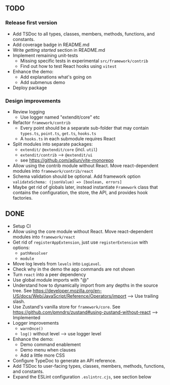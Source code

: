 ## TODO

### Release first version

* Add TSDoc to all types, classes, members, methods,
  functions, and constants.
* Add coverage badge in README.md
* Write *getting started* section in README.md
* Implement remaining unit-tests
  * Missing specific tests in experimental `src/framework/contrib`
  * Find out how to test React hooks using `vitest`
* Enhance the demo:
  - Add explanations what's going on
  - Add submenus demo
* Deploy package 

### Design improvements

* Review logging
  * Use logger named "extendit/core" etc
* Refactor `framework/contrib`
  * Every point should be a separate sub-folder that may contain
    `types.ts`, `point.ts`, `get.ts`, `hooks.ts`
  * A `hooks.ts` in each submodule requires React
* Split modules into separate packages:
  * `extendit/` `@extendit/core` (incl. `util`)
  * `extendit/contrib` --> `@extendit/ui`
  * see https://github.com/adiun/vite-monorepo
* Allow using the contrib module without React.
  Move react-dependent modules into `framework/contrib/react`
* Schema validation should be optional.
  Add framework option `validateSchema: (jsonValue) => [boolean, errors]`
* Maybe get rid of globals later, instead instantiate `Framework` class that
  contains the configuration, the store, the API, and provides hook factories.


## DONE

* Setup CI
* Allow using the core module without React.
  Move react-dependent modules into `framework/react`
* Get rid of `registerAppExtension`, just use `registerExtension` with
  options:
  - `pathResolver`
  - `module`
* Move log levels from `levels` into `LogLevel`.
* Check why in the demo the app commands are not shown
* Turn `react` into a peer dependency
* Use global module imports with "@"
* Understand how to dynamically import from any
  depths in the source tree. See
  https://developer.mozilla.org/en-US/docs/Web/JavaScript/Reference/Operators/import
  --> Use trailing slash.
* Use Zustand's vanilla store for `framework/core`. See
  https://github.com/pmndrs/zustand#using-zustand-without-react
  --> Implemented
* Logger improvements
  - `warnOnce()`
  - `log()` without level --> use logger level
* Enhance the demo:
  - Demo command enablement
  - Demo menu when clauses
  - Add a little more CSS
* Configure TypeDoc to generate an API reference.
* Add TSDoc to user-facing types, classes, members, methods,
  functions, and constants.
* Expand the ESLint configuration `.eslintrc.cjs`, see section below
